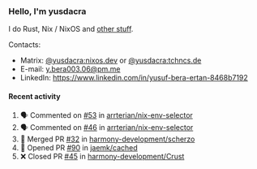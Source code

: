 ### Hello, I'm yusdacra

I do Rust, Nix / NixOS and [other stuff](https://yusdacra.gitlab.io/about).

Contacts:
- Matrix: [@yusdacra:nixos.dev](https://matrix.to/#/@yusdacra:nixos.dev) or [@yusdacra:tchncs.de](https://matrix.to/#/@yusdacra:tchncs.de)
- E-mail: y.bera003.06@pm.me
- LinkedIn: https://www.linkedin.com/in/yusuf-bera-ertan-8468b7192

#### Recent activity

<!--START_SECTION:activity-->
1. 🗣 Commented on [#53](https://github.com/arrterian/nix-env-selector/issues/53) in [arrterian/nix-env-selector](https://github.com/arrterian/nix-env-selector)
2. 🗣 Commented on [#46](https://github.com/arrterian/nix-env-selector/issues/46) in [arrterian/nix-env-selector](https://github.com/arrterian/nix-env-selector)
3. 🎉 Merged PR [#32](https://github.com/harmony-development/scherzo/pull/32) in [harmony-development/scherzo](https://github.com/harmony-development/scherzo)
4. 💪 Opened PR [#90](https://github.com/jaemk/cached/pull/90) in [jaemk/cached](https://github.com/jaemk/cached)
5. ❌ Closed PR [#45](https://github.com/harmony-development/Crust/pull/45) in [harmony-development/Crust](https://github.com/harmony-development/Crust)
<!--END_SECTION:activity-->
